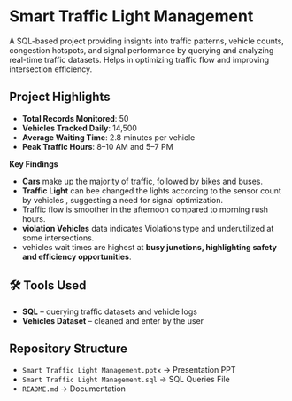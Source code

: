 # Smart Traffic Light Management
A SQL-based project providing insights into traffic patterns, vehicle counts, congestion hotspots, and signal performance by querying and analyzing real-time traffic datasets. Helps in optimizing traffic flow and improving intersection efficiency.

## Project Highlights
- **Total Records Monitored**: 50
- **Vehicles Tracked Daily**: 14,500
- **Average Waiting Time**: 2.8 minutes per vehicle
- **Peak Traffic Hours**: 8–10 AM and 5–7 PM

**Key Findings**
- **Cars** make up the majority of traffic, followed by bikes and buses.
- **Traffic Light** can bee changed the lights according to the sensor count by vehicles , suggesting a need for signal optimization.
- Traffic flow is smoother in the afternoon compared to morning rush hours.
- **violation Vehicles** data indicates Violations type and  underutilized at some intersections.
- vehicles wait times are highest at **busy junctions, highlighting safety and efficiency opportunities**. 


## 🛠️ Tools Used
- **SQL** – querying traffic datasets and vehicle logs 
- **Vehicles Dataset** – cleaned and enter by the user

##  Repository Structure
- `Smart Traffic Light Management.pptx` → Presentation PPT  
- `Smart Traffic Light Management.sql` → SQL Queries File
- `README.md` → Documentation  
